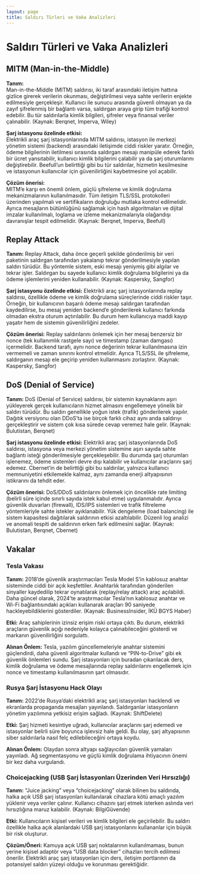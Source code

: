 ```yaml
---
layout: page
title: Saldırı Türleri ve Vaka Analizleri
---
```


# Saldırı Türleri ve Vaka Analizleri

## MITM (Man-in-the-Middle)

**Tanım:**  
Man-in-the-Middle (MITM) saldırısı, iki taraf arasındaki iletişim hattına gizlice girerek verilerin okunması, değiştirilmesi veya sahte verilerin enjekte edilmesiyle gerçekleşir. Kullanıcı ile sunucu arasında güvenli olmayan ya da zayıf şifrelenmiş bir bağlantı varsa, saldırgan araya girip tüm trafiği kontrol edebilir. Bu tür saldırılarla kimlik bilgileri, şifreler veya finansal veriler çalınabilir. (Kaynak: Berqnet, Imperva, Wiley)

**Şarj istasyonu özelinde etkisi:**  
Elektrikli araç şarj istasyonlarında MITM saldırısı, istasyon ile merkezi yönetim sistemi (backend) arasındaki iletişimde ciddi riskler yaratır. Örneğin, ödeme bilgilerinin iletilmesi sırasında saldırgan mesajı manipüle ederek farklı bir ücret yansıtabilir, kullanıcı kimlik bilgilerini çalabilir ya da şarj oturumlarını değiştirebilir. Beefull’un belirttiği gibi bu tür saldırılar, hizmetin kesilmesine ve istasyonun kullanıcılar için güvenilirliğini kaybetmesine yol açabilir. 

**Çözüm önerisi:**  
MITM’e karşı en önemli önlem, güçlü şifreleme ve kimlik doğrulama mekanizmalarının kullanılmasıdır. Tüm iletişim TLS/SSL protokolleri üzerinden yapılmalı ve sertifikaların doğruluğu mutlaka kontrol edilmelidir. Ayrıca mesajların bütünlüğünü sağlamak için hash algoritmaları ve dijital imzalar kullanılmalı, loglama ve izleme mekanizmalarıyla olağandışı davranışlar tespit edilmelidir. (Kaynak: Berqnet, Imperva, Beefull)

## Replay Attack

**Tanım:**
Replay Attack, daha önce geçerli şekilde gönderilmiş bir veri paketinin saldırgan tarafından yakalanıp tekrar gönderilmesiyle yapılan saldırı türüdür. Bu yöntemle sistem, eski mesajı yeniymiş gibi algılar ve tekrar işler. Saldırgan bu sayede kullanıcı kimlik doğrulama bilgilerini ya da ödeme işlemlerini yeniden kullanabilir. (Kaynak: Kaspersky, Sangfor)

**Şarj istasyonu özelinde etkisi:**
Elektrikli araç şarj istasyonlarında replay saldırısı, özellikle ödeme ve kimlik doğrulama süreçlerinde ciddi riskler taşır. Örneğin, bir kullanıcının başarılı ödeme mesajı saldırgan tarafından kaydedilirse, bu mesaj yeniden backend’e gönderilerek kullanıcı farkında olmadan ekstra oturum açtırılabilir. Bu durum hem kullanıcıya maddi kayıp yaşatır hem de sistemin güvenilirliğini zedeler.

**Çözüm önerisi:**
Replay saldırılarını önlemek için her mesaj benzersiz bir nonce (tek kullanımlık rastgele sayı) ve timestamp (zaman damgası) içermelidir. Backend tarafı, aynı nonce değerinin tekrar kullanılmasına izin vermemeli ve zaman sınırını kontrol etmelidir. Ayrıca TLS/SSL ile şifreleme, saldırganın mesajı ele geçirip yeniden kullanmasını zorlaştırır. (Kaynak: Kaspersky, Sangfor)

## DoS (Denial of Service)

**Tanım:**
DoS (Denial of Service) saldırısı, bir sistemin kaynaklarını aşırı yükleyerek gerçek kullanıcıların hizmet almasını engellemeye yönelik bir saldırı türüdür. Bu saldırı genellikle yoğun istek (trafik) gönderilerek yapılır. Dağıtık versiyonu olan DDoS’ta ise birçok farklı cihaz aynı anda saldırıyı gerçekleştirir ve sistem çok kısa sürede cevap veremez hale gelir. (Kaynak: Bulutistan, Berqnet)

**Şarj istasyonu özelinde etkisi:**
Elektrikli araç şarj istasyonlarında DoS saldırısı, istasyona veya merkezi yönetim sistemine aşırı sayıda sahte bağlantı isteği gönderilmesiyle gerçekleşebilir. Bu durumda şarj oturumları işlenemez, ödeme sistemleri devre dışı kalabilir ve kullanıcılar araçlarını şarj edemez. Cbernet’in de belirttiği gibi bu saldırılar, yalnızca kullanıcı memnuniyetini etkilemekle kalmaz, aynı zamanda enerji altyapısının istikrarını da tehdit eder.

**Çözüm önerisi:**
DoS/DDoS saldırılarını önlemek için öncelikle rate limiting (belirli süre içinde sınırlı sayıda istek kabul etme) uygulanmalıdır. Ayrıca güvenlik duvarları (firewall), IDS/IPS sistemleri ve trafik filtreleme yöntemleriyle sahte istekler ayıklanabilir. Yük dengeleme (load balancing) ile sistem kapasitesi dağıtılarak saldırının etkisi azaltılabilir. Düzenli log analizi ve anomali tespiti de saldırının erken fark edilmesini sağlar. (Kaynak: Bulutistan, Berqnet, Cbernet)

## Vakalar
### Tesla Vakası

**Tanım:**
2018’de güvenlik araştırmacıları Tesla Model S’in kablosuz anahtar sisteminde ciddi bir açık keşfettiler. Anahtarlık tarafından gönderilen sinyaller kaydedilip tekrar oynatılarak (replay/relay attack) araç açılabildi. Daha güncel olarak, 2024’te araştırmacılar Tesla’nın kablosuz anahtar ve Wi-Fi bağlantısındaki açıkları kullanarak araçları 90 saniyede hackleyebildiklerini gösterdiler. (Kaynak: BusinessInsider, İKÜ BGYS Haber)

**Etki:**
Araç sahiplerinin izinsiz erişim riski ortaya çıktı. Bu durum, elektrikli araçların güvenlik açığı nedeniyle kolayca çalınabileceğini gösterdi ve markanın güvenilirliğini sorgulattı.

**Alınan Önlem:**
Tesla, yazılım güncellemeleriyle anahtar sistemini güçlendirdi, daha güvenli algoritmalar kullandı ve “PIN-to-Drive” gibi ek güvenlik önlemleri sundu. Şarj istasyonları için buradan çıkarılacak ders, kimlik doğrulama ve ödeme mesajlarında replay saldırılarını engellemek için nonce ve timestamp kullanılmasının şart olmasıdır.

### Rusya Şarj İstasyonu Hack Olayı

**Tanım:**
2022’de Rusya’daki elektrikli araç şarj istasyonları hacklendi ve ekranlarda propaganda mesajları yayınlandı. Saldırganlar istasyonların yönetim yazılımına yetkisiz erişim sağladı. (Kaynak: ShiftDelete)

**Etki:**
Şarj hizmeti kesintiye uğradı, kullanıcılar araçlarını şarj edemedi ve istasyonlar belirli süre boyunca işlevsiz hale geldi. Bu olay, şarj altyapısının siber saldırılarla nasıl felç edilebileceğini ortaya koydu.

**Alınan Önlem:**
Olaydan sonra altyapı sağlayıcıları güvenlik yamaları yayınladı. Ağ segmentasyonu ve güçlü kimlik doğrulama ihtiyacının önemi bir kez daha vurgulandı.

### Choicejacking (USB Şarj İstasyonları Üzerinden Veri Hırsızlığı)

**Tanım:**
“Juice jacking” veya “choicejacking” olarak bilinen bu saldırıda, halka açık USB şarj istasyonları kullanılarak cihazlara kötü amaçlı yazılım yüklenir veya veriler çalınır. Kullanıcı cihazını şarj etmek isterken aslında veri hırsızlığına maruz kalabilir. (Kaynak: BilgiGüvende)

**Etki:**
Kullanıcıların kişisel verileri ve kimlik bilgileri ele geçirilebilir. Bu saldırı özellikle halka açık alanlardaki USB şarj istasyonlarını kullananlar için büyük bir risk oluşturur.

**Çözüm/Öneri:**
Kamuya açık USB şarj noktalarının kullanılmaması, bunun yerine kişisel adaptör veya “USB data blocker” cihazları tercih edilmesi önerilir. Elektrikli araç şarj istasyonları için ders, iletişim portlarının da potansiyel saldırı yüzeyi olduğu ve korunması gerektiğidir.